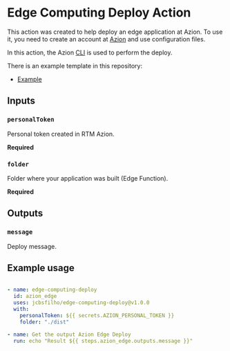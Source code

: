# Edge Computing Deploy Action

This action was created to help deploy an edge application at Azion.
To use it, you need to create an account at [Azion](https://manager.azion.com/signup/) and use configuration files.

In this action, the Azion [CLI](https://www.azion.com/en/documentation/products/cli/overview/) is used to perform the deploy.

There is an example template in this repository:
  - [Example](https://github.com/jcbsfilho/azion-sample-upstash)

## Inputs

### `personalToken`

Personal token created in RTM Azion.

**Required**

### `folder`

Folder where your application was built (Edge Function).

**Required**

## Outputs

### `message`

Deploy message.

## Example usage

```yml

- name: edge-computing-deploy
  id: azion_edge
  uses: jcbsfilho/edge-computing-deploy@v1.0.0
  with:
    personalToken: ${{ secrets.AZION_PERSONAL_TOKEN }}
    folder: "./dist"

- name: Get the output Azion Edge Deploy
  run: echo "Result ${{ steps.azion_edge.outputs.message }}"

```  